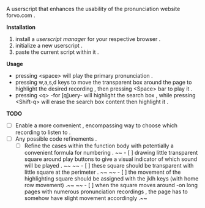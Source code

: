 A userscript that enhances the usability of the pronunciation website forvo.com .

**Installation**

1.   install a _userscript manager_ for your respective browser .
2.   initialize a new userscript .
3.   paste the current script within it .

**Usage**

*   pressing \<space\> will play the primary pronunciation .
*   pressing w,a,s,d keys to move the transparent box around the page to highlight the desired recording , then pressing \<Space\> bar to play it .
*   pressing \<q\> -for [q]uery- will highlight the search box , while pressing \<Shift-q\> will erase the search box content then highlight it .

**TODO**
- [ ]  Enable a more convenient , encompassing way to choose which recording to listen to .
- [ ]  Any possible code refinements .
    - [ ] Refine the cases within the function body with potentially a convenient formula for numbering .
~~ - [ ]  drawing little transparent square around play buttons to give a visual indicator of which sound will be played . ~~
~~    - [ ] these square should be transparent with little square at the perimeter . ~~
~~    - [ ] the movement of the highlighting square should be assigned with the jklh keys (with home row movement) .~~
~~    - [ ] when the square moves around -on long pages with numerous pronunciation recordings , the page has to somehow have slight movement accordingly .~~
